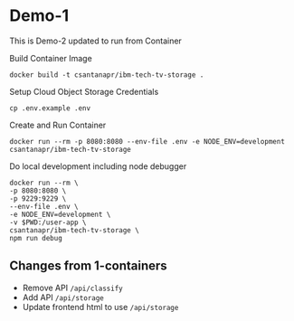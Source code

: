 # Demo-1

This is Demo-2 updated to run from Container

Build Container Image
```
docker build -t csantanapr/ibm-tech-tv-storage .
```

Setup Cloud Object Storage Credentials
```
cp .env.example .env
```

Create and Run Container
```
docker run --rm -p 8080:8080 --env-file .env -e NODE_ENV=development csantanapr/ibm-tech-tv-storage
```

Do local development including node debugger
```
docker run --rm \
-p 8080:8080 \
-p 9229:9229 \
--env-file .env \
-e NODE_ENV=development \
-v $PWD:/user-app \
csantanapr/ibm-tech-tv-storage \
npm run debug
```

## Changes from 1-containers
- Remove API `/api/classify`
- Add API `/api/storage`
- Update frontend html to use `/api/storage`

